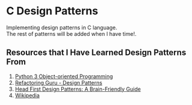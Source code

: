# C Design Patterns
Implementing design patterns in C language.  
The rest of patterns will be added when I have time!.

## Resources that I Have Learned Design Patterns From
1. [Python 3 Object-oriented Programming](https://www.amazon.com/Python-Object-oriented-Programming-Building-maintainable/dp/1784398780)
2. [Refactoring Guru - Design Patterns](https://refactoring.guru/design-patterns)
3. [Head First Design Patterns: A Brain-Friendly Guide](https://www.amazon.com/Head-First-Design-Patterns-Brain-Friendly/dp/0596007124)
4. [Wikipedia](https://en.wikipedia.org/wiki/Design_Patterns)
